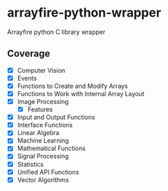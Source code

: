 # arrayfire-python-wrapper

Arrayfire python C library wrapper

## Coverage

- [x] Computer Vision
- [x] Events
- [x] Functions to Create and Modify Arrays
- [x] Functions to Work with Internal Array Layout
- [x] Image Processing
  - [x] Features
- [x] Input and Output Functions
- [x] Interface Functions
- [x] Linear Algebra
- [x] Machine Learning
- [x] Mathematical Functions
- [x] Signal Processing
- [x] Statistics
- [x] Unified API Functions
- [x] Vector Algorithms
